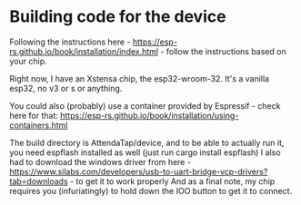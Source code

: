 # Building code for the device

Following the instructions here - https://esp-rs.github.io/book/installation/index.html - follow the instructions based on your chip.

Right now, I have an Xstensa chip, the esp32-wroom-32. It's a vanilla esp32, no v3 or s or anything.

You could also (probably) use a container provided by Espressif - check here for that: https://esp-rs.github.io/book/installation/using-containers.html

The build directory is AttendaTap/device, and to be able to actually run it, you need espflash installed as well (just run cargo install espflash)
I also had to download the windows driver from here - https://www.silabs.com/developers/usb-to-uart-bridge-vcp-drivers?tab=downloads - to get it to work properly
And as a final note, my chip requires you (infuriatingly) to hold down the IOO button to get it to connect.